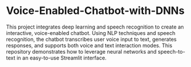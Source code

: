 # Voice-Enabled-Chatbot-with-DNNs
This project integrates deep learning and speech recognition to create an interactive, voice-enabled chatbot. 
Using NLP techniques and speech recognition, the chatbot transcribes user voice input to text, generates responses, and supports both voice and text interaction modes. 
This repository demonstrates how to leverage neural networks and speech-to-text in an easy-to-use Streamlit interface.
